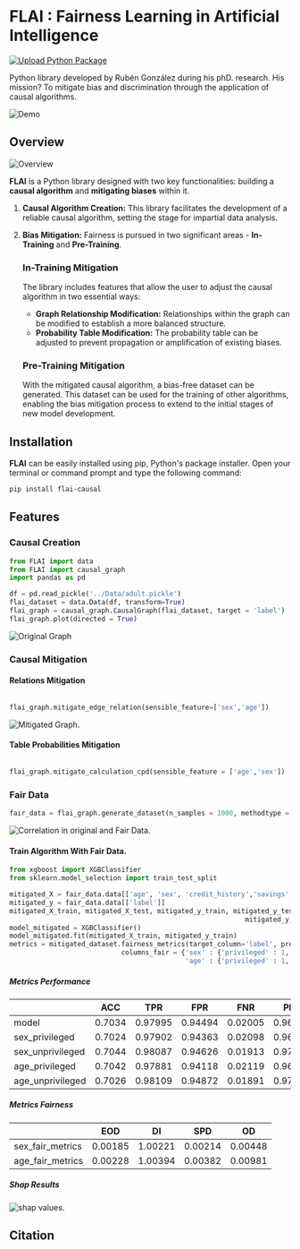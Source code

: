 <meta name="author" content="Rubén González"/>
<meta name="description" content="mitigate bias and discrimination through the application of causal algorithms."/>
<meta name="copyright" content="Rubén González 2022"/>
<meta name="keywords" content="causal, bayes, fairness, bias"/>
<meta name="google-site-verification" content="54zzJs1l4pqhJt6vb1FGkEuYorH0KGDZbRf0-HaSs54" />

# FLAI : Fairness Learning in Artificial Intelligence

[![Upload Python Package](https://github.com/rugonzs/FLAI/actions/workflows/python-publish.yml/badge.svg)](https://github.com/rugonzs/FLAI/actions/workflows/python-publish.yml)

Python library developed by Rubén González during his phD. research. His mission? To mitigate bias and discrimination through the application of causal algorithms.

![Demo](https://www.rubengonzalez.ai/demo)

## Overview

![Overview](Documents/fair_algorithm.svg)

**FLAI** is a Python library designed with two key functionalities: building a **causal algorithm** and **mitigating biases** within it.

1. **Causal Algorithm Creation:** This library facilitates the development of a reliable causal algorithm, setting the stage for impartial data analysis.

2. **Bias Mitigation:** Fairness is pursued in two significant areas - **In-Training** and **Pre-Training**.

    ### In-Training Mitigation

    The library includes features that allow the user to adjust the causal algorithm in two essential ways:

    - **Graph Relationship Modification:** Relationships within the graph can be modified to establish a more balanced structure.
    - **Probability Table Modification:** The probability table can be adjusted to prevent propagation or amplification of existing biases.

    ### Pre-Training Mitigation

    With the mitigated causal algorithm, a bias-free dataset can be generated. This dataset can be used for the training of other algorithms, enabling the bias mitigation process to extend to the initial stages of new model development.


## Installation

**FLAI** can be easily installed using pip, Python's package installer. Open your terminal or command prompt and type the following command:

```bash
pip install flai-causal
```

## Features

### Causal Creation

```python
from FLAI import data
from FLAI import causal_graph
import pandas as pd

df = pd.read_pickle('../Data/adult.pickle')
flai_dataset = data.Data(df, transform=True)
flai_graph = causal_graph.CausalGraph(flai_dataset, target = 'label')
flai_graph.plot(directed = True)
```
![Original Graph](Documents/original_graph.svg)


### Causal Mitigation

#### Relations Mitigation

```python

flai_graph.mitigate_edge_relation(sensible_feature=['sex','age'])
```
![Mitigated Graph.](Documents/mitigated_graph.svg)

#### Table Probabilities Mitigation

```python

flai_graph.mitigate_calculation_cpd(sensible_feature = ['age','sex'])

```
### Fair Data

```python
fair_data = flai_graph.generate_dataset(n_samples = 1000, methodtype = 'bayes')
```
![Correlation in original and Fair Data.](Documents/corr.svg)

#### Train Algorithm With Fair Data.

```python
from xgboost import XGBClassifier
from sklearn.model_selection import train_test_split

mitigated_X = fair_data.data[['age', 'sex', 'credit_history','savings','employment' ]]
mitigated_y = fair_data.data[['label']]
mitigated_X_train, mitigated_X_test, mitigated_y_train, mitigated_y_test = train_test_split(mitigated_X,
                                                           mitigated_y, test_size=0.7, random_state=54)
model_mitigated = XGBClassifier()
model_mitigated.fit(mitigated_X_train, mitigated_y_train)
metrics = mitigated_dataset.fairness_metrics(target_column='label', predicted_column = 'Predicted',
                            columns_fair = {'sex' : {'privileged' : 1, 'unprivileged' : 0},
                                            'age' : {'privileged' : 1, 'unprivileged' : 0}})
```

##### Metrics Performance

|                 |   ACC  |   TPR   |   FPR   |   FNR   |   PPP   |
|-----------------|--------|---------|---------|---------|---------|
| model           | 0.7034 | 0.97995 | 0.94494 | 0.02005 | 0.96948 |
| sex_privileged  | 0.7024 | 0.97902 | 0.94363 | 0.02098 | 0.96841 |
| sex_unprivileged| 0.7044 | 0.98087 | 0.94626 | 0.01913 | 0.97055 |
| age_privileged  | 0.7042 | 0.97881 | 0.94118 | 0.02119 | 0.96758 |
| age_unprivileged| 0.7026 | 0.98109 | 0.94872 | 0.01891 | 0.97139 |

##### Metrics Fairness

|                 |   EOD   |   DI    |   SPD   |   OD    |
|-----------------|---------|---------|---------|---------|
| sex_fair_metrics| 0.00185 | 1.00221 | 0.00214 | 0.00448 |
| age_fair_metrics| 0.00228 | 1.00394 | 0.00382 | 0.00981 |

##### Shap Results

![shap values.](Documents/shap.svg)

## Citation
